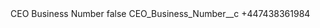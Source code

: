 <?xml version="1.0" encoding="UTF-8"?>
<CustomMetadata xmlns="http://soap.sforce.com/2006/04/metadata" xmlns:xsi="http://www.w3.org/2001/XMLSchema-instance" xmlns:xsd="http://www.w3.org/2001/XMLSchema">
    <label>CEO Business Number</label>
    <protected>false</protected>
    <values>
        <field>CEO_Business_Number__c</field>
        <value xsi:type="xsd:string">+447438361984</value>
    </values>
</CustomMetadata>
